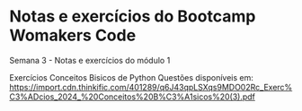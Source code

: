 <h1>Notas e exercícios do Bootcamp Womakers Code</h1>


<p>Semana 3 - Notas e exercícios do módulo 1 </p>

Exercícios Conceitos Bisicos de Python
Questões disponíveis em: https://import.cdn.thinkific.com/401289/q6J43qpLSXqs9MDO02Rc_Exerc%C3%ADcios_2024_%20Conceitos%20B%C3%A1sicos%20(3).pdf
